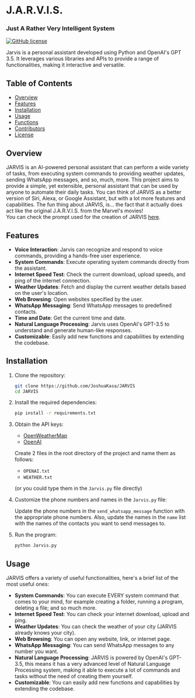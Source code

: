 # J.A.R.V.I.S.
### Just A Rather Very Intelligent System

[![GitHub license](https://img.shields.io/github/license/JoshuaKasa/JARVIS)](https://github.com/JoshuaKasa/JARVIS/blob/main/LICENSE)

Jarvis is a personal assistant developed using Python and OpenAI's GPT 3.5. It leverages various libraries and APIs to provide a range of functionalities, making it interactive and versatile.

## Table of Contents

- [Overview](#overview)
- [Features](#features)
- [Installation](#installation)
- [Usage](#usage)
- [Functions](#functions)
- [Contributors](#contributors)
- [License](#license)

## Overview

JARVIS is an AI-powered personal assistant that can perform a wide variety of tasks, from executing system commands to providing weather updates, sending WhatsApp messages, and so, much, more. This project aims to provide a simple, yet extensible, personal assistant that can be used by anyone to automate their daily tasks.
You can think of JARVIS as a better version of Siri, Alexa, or Google Assistant, but with a lot more features and capabilities. The fun thing about JARVIS, is... the fact that it actually does act like the original J.A.R.V.I.S. from the Marvel's movies!<br>
You can check the prompt used for the creation of JARVIS [here](https://github.com/JoshuaKasa/JARVIS/blob/main/src/JarvisPrompt.py).

## Features

- **Voice Interaction**: Jarvis can recognize and respond to voice commands, providing a hands-free user experience.
- **System Commands**: Execute operating system commands directly from the assistant.
- **Internet Speed Test**: Check the current download, upload speeds, and ping of the internet connection.
- **Weather Updates**: Fetch and display the current weather details based on the user's location.
- **Web Browsing**: Open websites specified by the user.
- **WhatsApp Messaging**: Send WhatsApp messages to predefined contacts.
- **Time and Date**: Get the current time and date.
- **Natural Language Processing**: Jarvis uses OpenAI's GPT-3.5 to understand and generate human-like responses.
- **Customizable**: Easily add new functions and capabilities by extending the codebase.

## Installation

1. Clone the repository:

   ```bash
   git clone https://github.com/JoshuaKasa/JARVIS
   cd JARVIS
    ```
   
2. Install the required dependencies:

    ```bash
    pip install -r requirements.txt
    ```
   
3. Obtain the API keys:

    - [OpenWeatherMap](https://openweathermap.org/api)
    - [OpenAI](https://beta.openai.com/)

    Create 2 files in the root directory of the project and name them as follows:
    - `OPENAI.txt`
    - `WEATHER.txt`

   (or you could type them in the `Jarvis.py` file directly)

4. Customize the phone numbers and names in the `Jarvis.py` file:

    Update the phone numbers in the `send_whatsapp_message` function with the appropriate phone numbers. Also, update the names in the `name` list with the names of the contacts you want to send messages to.

5. Run the program:

    ```bash
    python Jarvis.py
    ```
   
## Usage

JARVIS offers a variety of useful functionalities, here's a brief list of the most useful ones:
- **System Commands**: You can execute EVERY system command that comes to your mind, for example creating a folder, running a program, deleting a file; and so much more.
- **Internet Speed Test**: You can check your internet download, upload and ping.
- **Weather Updates**: You can check the weather of your city (JARVIS already knows your city).
- **Web Browsing**: You can open any website, link, or internet page.
- **WhatsApp Messaging**: You can send WhatsApp messages to any number you want.
- **Natural Language Processing**: JARVIS is powered by OpenAI's GPT-3.5, this means it has a very advanced level of Natural Language Processing system, making it able to execute a lot of commands and tasks without the need of creating them yourself.
- **Customizable**: You can easily add new functions and capabilities by extending the codebase.
